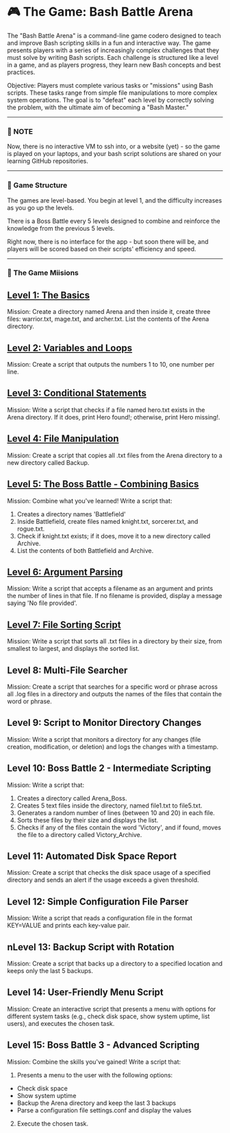 # 🎮 The Game: Bash Battle Arena 

The "Bash Battle Arena" is a command-line game codero designed to teach and improve Bash scripting skills in a fun and interactive way. The game presents players with a series of increasingly complex challenges that they must solve by writing Bash scripts. Each challenge is structured like a level in a game, and as players progress, they learn new Bash concepts and best practices.

Objective: Players must complete various tasks or "missions" using Bash scripts. These tasks range from simple file manipulations to more complex system operations. The goal is to "defeat" each level by correctly solving the problem, with the ultimate aim of becoming a "Bash Master."

---
### 📝 NOTE


Now, there is no interactive VM to ssh into, or a website (yet) - so the game is played on your laptops, and your bash script solutions are shared on your learning GitHub repositories. 

---

### 🧱 Game Structure

The games are level-based. You begin at level 1, and the difficulty increases as you go up the levels.

There is a Boss Battle every 5 levels designed to combine and reinforce the knowledge from the previous 5 levels.

Right now, there is no interface for the app - but soon there will be, and players will be scored based on their scripts' efficiency and speed.

---

### 🎯 The Game Miisions

## [Level 1: The Basics](https://github.com/Yasir-77/Devops-Learning/blob/main/Bash%20Scripting/Labs/Level1.md#level-1-the-basics)
Mission: Create a directory named Arena and then inside it, create three files: warrior.txt, mage.txt, and archer.txt. List the contents of the Arena directory.

## [Level 2: Variables and Loops](https://github.com/Yasir-77/Devops-Learning/blob/main/Bash%20Scripting/Labs/Level2.md#level-2-variables-and-loops)
Mission: Create a script that outputs the numbers 1 to 10, one number per line.

## [Level 3: Conditional Statements](https://github.com/Yasir-77/Devops-Learning/blob/main/Bash%20Scripting/Labs/Level3.md#level-3-conditional-statements)
Mission: Write a script that checks if a file named hero.txt exists in the Arena directory. If it does, print Hero found!; otherwise, print Hero missing!.

## [Level 4: File Manipulation](https://github.com/Yasir-77/Devops-Learning/blob/main/Bash%20Scripting/Labs/Level4.md#level-4-file-manipulation)
Mission: Create a script that copies all .txt files from the Arena directory to a new directory called Backup.

## [Level 5: The Boss Battle - Combining Basics](https://github.com/Yasir-77/Devops-Learning/blob/main/Bash%20Scripting/Labs/Level5.md#level-5-the-boss-battle---combining-basics)
Mission: Combine what you've learned! Write a script that:

1. Creates a directory names 'Battlefield'
2. Inside Battlefield, create files named knight.txt, sorcerer.txt, and rogue.txt.
3. Check if knight.txt exists; if it does, move it to a new directory called Archive.
4. List the contents of both Battlefield and Archive.

## [Level 6: Argument Parsing](https://github.com/Yasir-77/Devops-Learning/blob/main/Bash%20Scripting/Labs/Level6.md#level-6-argument-parsing)
Mission: Write a script that accepts a filename as an argument and prints the number of lines in that file. If no filename is provided, display a message saying 'No file provided'.

## [Level 7: File Sorting Script](https://github.com/Yasir-77/Devops-Learning/blob/main/Bash%20Scripting/Labs/Level7.md#level-7-file-sorting-script)
Mission: Write a script that sorts all .txt files in a directory by their size, from smallest to largest, and displays the sorted list.

## Level 8: Multi-File Searcher
Mission: Create a script that searches for a specific word or phrase across all .log files in a directory and outputs the names of the files that contain the word or phrase.

## Level 9: Script to Monitor Directory Changes
Mission: Write a script that monitors a directory for any changes (file creation, modification, or deletion) and logs the changes with a timestamp.

## Level 10: Boss Battle 2 - Intermediate Scripting
Mission: Write a script that:

1. Creates a directory called Arena_Boss.
2. Creates 5 text files inside the directory, named file1.txt to file5.txt.
3. Generates a random number of lines (between 10 and 20) in each file.
4. Sorts these files by their size and displays the list.
5. Checks if any of the files contain the word 'Victory', and if found, moves the file to a directory called Victory_Archive.

## Level 11: Automated Disk Space Report
Mission: Create a script that checks the disk space usage of a specified directory and sends an alert if the usage exceeds a given threshold.

## Level 12: Simple Configuration File Parser
Mission: Write a script that reads a configuration file in the format KEY=VALUE and prints each key-value pair.

## nLevel 13: Backup Script with Rotation
Mission: Create a script that backs up a directory to a specified location and keeps only the last 5 backups.

## Level 14: User-Friendly Menu Script
Mission: Create an interactive script that presents a menu with options for different system tasks (e.g., check disk space, show system uptime, list users), and executes the chosen task.

## Level 15: Boss Battle 3 - Advanced Scripting
Mission: Combine the skills you've gained! Write a script that:

1. Presents a menu to the user with the following options:

- Check disk space
- Show system uptime
- Backup the Arena directory and keep the last 3 backups
- Parse a configuration file settings.conf and display the values

2. Execute the chosen task.


















































